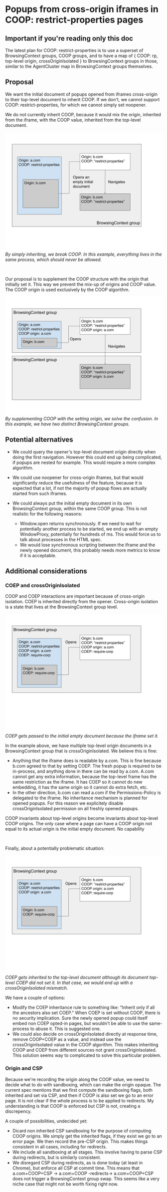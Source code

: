 # Popups from cross-origin iframes in COOP: restrict-properties pages

## Important if you're reading only this doc
The latest plan for COOP: restrict-properties is to use a superset of BrowsingContext groups, COOP groups, and to have a map of { COOP: rp, top-level origin, crossOriginIsolated } to BrowsingContext groups in those, similar to the AgentCluster map in BrowsingContext groups themselves.

## Proposal
We want the initial document of popups opened from iframes cross-origin to their top-level document to inherit COOP. If we don't, we cannot support COOP: restrict-properties, for which we cannot simply set noopener.

We do not currently inherit COOP, because it would mix the origin, inherited from the iframe, with the COOP value, inherited from the top-level document. 


![image](../resources/coop_inheritance_issue.jpg)  
_By simply inheriting, we break COOP. In this example, everything lives in the same process, which should never be allowed._

</br>

Our proposal is to supplement the COOP structure with the origin that initially set it. This way we prevent the mix-up of origins and COOP value. The COOP origin is used exclusively by the COOP algorithm.

![image](../resources/coop_inheritance_solution.jpg)  
_By supplementing COOP with the setting origin, we solve the confusion. In this example, we have two distinct BrowsingContext groups._

## Potential alternatives
* We could query the opener's top-level document origin directly when doing the first navigation. However this could end up being complicated, if popups are nested for example. This would require a more complex algorithm.

* We could use noopener for cross-origin iframes, but that would significantly reduce the usefulness of the feature, because it is expected that a lot, if not the majority of popup flows are actually started from such iframes.

* We could always put the initial empty document in its own BrowsingContext group, within the same COOP group. This is not realistic for the following reasons:
    * Window.open returns synchronously. If we need to wait for potentially another process to be started, we end up with an empty WindowProxy, potentially for hundreds of ms. This would force us to talk about processes in the HTML spec.
    * We would lose synchronous scripting between the iframe and the newly opened document, this probably needs more metrics to know if it is acceptable.

## Additional considerations

### COEP and crossOriginIsolated
COOP and COEP interactions are important because of cross-origin isolation. COEP is inherited directly from the opener. Cross-origin isolation is a state that lives at the BrowsingContext group level.

![image](../resources/coop_inheritance_coep_1.jpg)  
_COEP gets passed to the initial empty document because the iframe set it._

In the example above, we have multiple top-level origin documents in a BrowsingContext group that is crossOriginIsolated. We believe this is fine:
* Anything that the iframe does is readable by a.com. This is fine because b.com agreed to that by setting COEP. The fresh popup is required to be in-process, and anything done in there can be read by a.com. A.com cannot get any extra information, because the top-level frame has the same restriction as the iframe. It has COEP so it cannot do new embedding, it has the same origin so it cannot do extra fetch, etc.
* In the other direction, b.com can read a.com if the Permissions-Policy is delegated to the iframe. No inheritance mechanism is planned for opened popups. For this reason we explicitely disable crossOriginIsolated permission on all freshly opened popups.

COOP invariants about top-level origins become invariants about top-level COOP origins. The only case where a page can have a COOP origin not equal to its actual origin is the initial empty document. No capability

</br>

Finally, about a potentially problematic situation:

![image](../resources/coop_inheritance_coep_2.jpg)  
_COEP gets inherited to the top-level document although its document top-level COEP did not set it. In that case, we would end up with a crossOriginIsolated mismatch._

We have a couple of options:
* Modify the COEP inheritance rule to something like: "Inherit only if all the ancestors also set COEP." When COEP is set without COOP, there is no security implication. Sure the newly opened popup could itself embed non COEP opted-in pages, but wouldn't be able to use the same-process to abuse it. This is suggested one.
* We could also decide on crossOriginIsolated directly at response time, remove COOP+COEP as a value, and instead use the crossOriginIsolated value in the COOP algorithm. This makes inheriting COOP and COEP from different sources not grant crossOriginIsolated. This solution seems way to complicated to solve this particular problem.

### Origin and CSP
Because we're recording the origin along the COOP value, we need to decide what to do with sandboxing, which can make the origin opaque. The current spec mentions that we first compute the sandboxing flags, both inherited and set via CSP, and then if COOP is also set we go to an error page. It is not clear if the whole process is to be applied to redirects. My understanding is that COOP is enforced but CSP is not, creating a discrepency.

A couple of possibilities, undecided yet:
* Dicard non inherited CSP sandboxing for the purpose of computing COOP origins. We simply get the inherited flags, if they exist we go to an error page. We then record the pre-CSP origin. This makes things consistent in all cases, including for redirects.
* We include all sandboxing at all stages. This involve having to parse CSP during redirects, but is similarly consistent.
* We disregard CSP during redirects, as is done today (at least in Chrome), but enforce all CSP at commit time. This means that a.com+COOP+CSP -> a.com+COOP -redirects-> a.com+COOP+CSP does not trigger a BrowsingContext group swap. This seems like a very niche case that might not be worth fixing right now.
